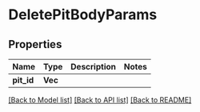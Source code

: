 # DeletePitBodyParams

## Properties

Name | Type | Description | Notes
------------ | ------------- | ------------- | -------------
**pit_id** | **Vec<String>** |  | 

[[Back to Model list]](../README.md#documentation-for-models) [[Back to API list]](../README.md#documentation-for-api-endpoints) [[Back to README]](../README.md)


